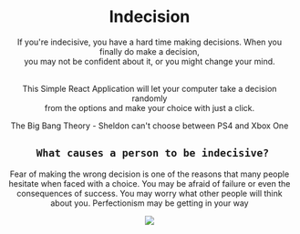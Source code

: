 <div align="center">
  <h1>Indecision</h1>
If you're indecisive, you have a hard time making decisions. When you finally do make a decision,<br/> you may not be confident about it, or you might change your mind.<br/><br/>
  
This Simple React Application will let your computer take a decision randomly<br/>
from the options and make your choice with just a click.<br/>

<a link="https://www.youtube.com/watch?v=gZA2770_f84" target="_blank">The Big Bang Theory - Sheldon can't choose between PS4 and Xbox One</a>

## ` What causes a person to be indecisive?`
Fear of making the wrong decision is one of the reasons that many people hesitate when faced with a choice. You may be afraid of failure or even the consequences of success. You may worry what other people will think about you. Perfectionism may be getting in your way

<img src="https://img.shields.io/badge/Vercel-000000?style=for-the-badge&logo=vercel&logoColor=white"/>
<div>

